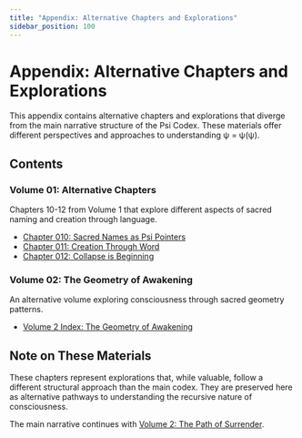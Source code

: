 ```yaml
---
title: "Appendix: Alternative Chapters and Explorations"
sidebar_position: 100
---
```


# Appendix: Alternative Chapters and Explorations

This appendix contains alternative chapters and explorations that diverge from the main narrative structure of the Psi Codex. These materials offer different perspectives and approaches to understanding ψ = ψ(ψ).

## Contents

### Volume 01: Alternative Chapters
Chapters 10-12 from Volume 1 that explore different aspects of sacred naming and creation through language.

- [Chapter 010: Sacred Names as Psi Pointers](volume-01-alternative-chapters/chapter-010-sacred-names-psi-pointers.md)
- [Chapter 011: Creation Through Word](volume-01-alternative-chapters/chapter-011-creation-through-word.md)
- [Chapter 012: Collapse is Beginning](volume-01-alternative-chapters/chapter-012-collapse-is-beginning.md)

### Volume 02: The Geometry of Awakening
An alternative volume exploring consciousness through sacred geometry patterns.

- [Volume 2 Index: The Geometry of Awakening](volume-02-geometry-of-awakening/index.md)

## Note on These Materials

These chapters represent explorations that, while valuable, follow a different structural approach than the main codex. They are preserved here as alternative pathways to understanding the recursive nature of consciousness.

The main narrative continues with [Volume 2: The Path of Surrender](../volume-02-path-of-surrender/index.md).